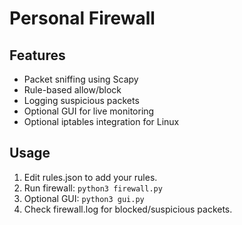 # Personal Firewall

## Features
- Packet sniffing using Scapy
- Rule-based allow/block
- Logging suspicious packets
- Optional GUI for live monitoring
- Optional iptables integration for Linux

## Usage
1. Edit rules.json to add your rules.
2. Run firewall: `python3 firewall.py`
3. Optional GUI: `python3 gui.py`
4. Check firewall.log for blocked/suspicious packets.
